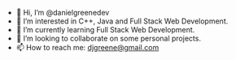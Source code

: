 - 👋 Hi, I’m @danielgreenedev
- 👀 I’m interested in C++, Java and Full Stack Web Development.
- 🌱 I’m currently learning Full Stack Web Development.
- 💞️ I’m looking to collaborate on some personal projects.
- 📫 How to reach me: djgreene@gmail.com

<!---
danielgreenedev/danielgreenedev is a ✨ special ✨ repository because its `README.md` (this file) appears on your GitHub profile.
You can click the Preview link to take a look at your changes.
--->

